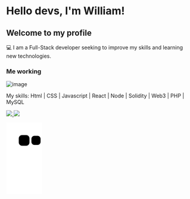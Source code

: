 # Hello devs, I'm William!
## Welcome to my profile

:computer: I am a Full-Stack developer seeking to improve my skills and learning new technologies.

### Me working
![image](https://user-images.githubusercontent.com/1161052/174464774-90512746-78a4-46b6-a34d-d44e37d1cff2.png)

My skills: Html | CSS | Javascript | React | Node | Solidity | Web3 | PHP | MySQL 

<div>
<a href="https://github.com/williambydeng">
<img height="180em" src="https://github-readme-stats.vercel.app/api/top-langs/?username=williambydeng&layout=compact&langs_count=7&theme=dracula"/>
<img height="180em" src="https://github-readme-stats.vercel.app/api?username=williambydeng&show_icons=true&theme=dracula&include_all_commits=true&count_private=true"/>
</div>
  
  
  
![Snake animation](https://github.com/williambydeng/williambydeng/blob/output/github-contribution-grid-snake.svg)
